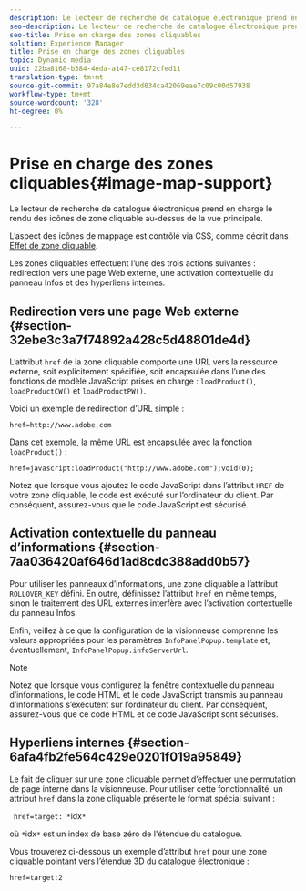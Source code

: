 ```yaml
---
description: Le lecteur de recherche de catalogue électronique prend en charge le rendu des icônes de zone cliquable au-dessus de la vue principale.
seo-description: Le lecteur de recherche de catalogue électronique prend en charge le rendu des icônes de zone cliquable au-dessus de la vue principale.
seo-title: Prise en charge des zones cliquables
solution: Experience Manager
title: Prise en charge des zones cliquables
topic: Dynamic media
uuid: 22ba8168-b384-4eda-a147-ce8172cfed11
translation-type: tm+mt
source-git-commit: 97a84e8e7edd3d834ca42069eae7c09c00d57938
workflow-type: tm+mt
source-wordcount: '328'
ht-degree: 0%

---
```



# Prise en charge des zones cliquables{#image-map-support}

Le lecteur de recherche de catalogue électronique prend en charge le rendu des icônes de zone cliquable au-dessus de la vue principale.

L’aspect des icônes de mappage est contrôlé via CSS, comme décrit dans [Effet de zone cliquable](../../c-html5-s7-aem-asset-viewers/c-html5-20-ecatalog-viewer-about/c-html5-20-ecatalog-viewer-customizingviewer/r-html5-ecatalog-viewer-20-customize-imagemapeffect.md#reference-261df27d1ed145c882b26b88e33a0289).

Les zones cliquables effectuent l’une des trois actions suivantes : redirection vers une page Web externe, une activation contextuelle du panneau Infos et des hyperliens internes.

## Redirection vers une page Web externe {#section-32ebe3c3a7f74892a428c5d48801de4d}

L’attribut `href` de la zone cliquable comporte une URL vers la ressource externe, soit explicitement spécifiée, soit encapsulée dans l’une des fonctions de modèle JavaScript prises en charge : `loadProduct()`, `loadProductCW()` et `loadProductPW()`.

Voici un exemple de redirection d’URL simple :

`href=http://www.adobe.com`

Dans cet exemple, la même URL est encapsulée avec la fonction `loadProduct()` :

`href=javascript:loadProduct("http://www.adobe.com");void(0);`

Notez que lorsque vous ajoutez le code JavaScript dans l’attribut `HREF` de votre zone cliquable, le code est exécuté sur l’ordinateur du client. Par conséquent, assurez-vous que le code JavaScript est sécurisé.

## Activation contextuelle du panneau d’informations {#section-7aa036420af646d1ad8cdc388add0b57}

Pour utiliser les panneaux d’informations, une zone cliquable a l’attribut `ROLLOVER_KEY` défini. En outre, définissez l’attribut `href` en même temps, sinon le traitement des URL externes interfère avec l’activation contextuelle du panneau Infos.

Enfin, veillez à ce que la configuration de la visionneuse comprenne les valeurs appropriées pour les paramètres `InfoPanelPopup.template` et, éventuellement, `InfoPanelPopup.infoServerUrl`.

>[!NOTE]
>
>Notez que lorsque vous configurez la fenêtre contextuelle du panneau d’informations, le code HTML et le code JavaScript transmis au panneau d’informations s’exécutent sur l’ordinateur du client. Par conséquent, assurez-vous que ce code HTML et ce code JavaScript sont sécurisés.

## Hyperliens internes {#section-6afa4fb2fe564c429e0201f019a95849}

Le fait de cliquer sur une zone cliquable permet d’effectuer une permutation de page interne dans la visionneuse. Pour utiliser cette fonctionnalité, un attribut `href` dans la zone cliquable présente le format spécial suivant :

` href=target: *`idx`*`

où `*`idx`*` est un index de base zéro de l&#39;étendue du catalogue.

Vous trouverez ci-dessous un exemple d’attribut `href` pour une zone cliquable pointant vers l’étendue 3D du catalogue électronique :

`href=target:2`
